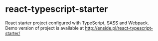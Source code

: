 # react-typescript-starter

React starter project configured with TypeScript, SASS and Webpack.
Demo version of project is available at <http://enside.pl/react-typescript-starter/>